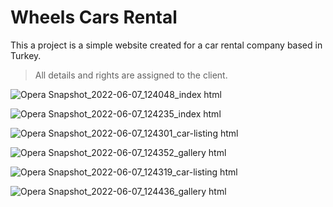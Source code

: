 # Wheels Cars Rental
This a project is a simple website created for a car rental company based in Turkey.

> All details and rights are assigned to the client.

![Opera Snapshot_2022-06-07_124048_index html](https://user-images.githubusercontent.com/87264001/172373146-7ab6044d-9f06-400a-9c9c-8062d73cb4cd.png)

![Opera Snapshot_2022-06-07_124235_index html](https://user-images.githubusercontent.com/87264001/172373160-d795a9fc-3214-46d4-8c12-554bcd9bda7f.png)

![Opera Snapshot_2022-06-07_124301_car-listing html](https://user-images.githubusercontent.com/87264001/172373172-b80a9cce-9b7e-4b9f-84b2-ec3938e59f79.png)

![Opera Snapshot_2022-06-07_124352_gallery html](https://user-images.githubusercontent.com/87264001/172373197-4a7cc240-849d-4fd5-989e-70efe429e334.png)

![Opera Snapshot_2022-06-07_124319_car-listing html](https://user-images.githubusercontent.com/87264001/172373187-22e009d5-849f-4817-90cf-7faa7a5676e5.png)

![Opera Snapshot_2022-06-07_124436_gallery html](https://user-images.githubusercontent.com/87264001/172373223-44cb0100-84c4-41a6-8560-0de8520439a7.png)
